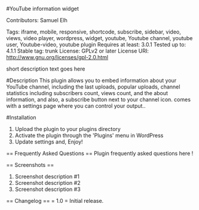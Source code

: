 #YouTube information widget

Contributors: Samuel Elh


Tags: iframe, mobile, responsive,  shortcode, subscribe, sidebar,  video, 
views, video player, wordpress, widget,  youtube, Youtube channel, youtube user, Youtube-video, youtube plugin
Requires at least: 3.0.1
Tested up to: 4.1.1
Stable tag: trunk
License: GPLv2 or later
License URI: http://www.gnu.org/licenses/gpl-2.0.html

short description text goes here

#Description
This plugin allows you to embed information about your YouTube channel, including the last uploads, popular uploads, channel statistics including subscribers count,   views count, and the about information, and also, a subscribe button next to your channel icon. comes with a settings page where you can control your output..

#Installation
1. Upload the plugin to your plugins directory
2. Activate the plugin through the \'Plugins\' menu in WordPress
3. Update settings and, Enjoy!


== Frequently Asked Questions ==
Plugin frequently asked questions here !

== Screenshots ==
1. Screenshot description #1
2. Screenshot description #2
3. Screenshot description #3

== Changelog ==
= 1.0 =
Initial release.
